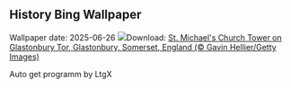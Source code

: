 ## History Bing Wallpaper
Wallpaper date: 2025-06-26
![](https://www.bing.com/th?id=OHR.GlastonburyScenic_EN-CA0680110698_UHD.jpg&w=1000)Download: [St. Michael's Church Tower on Glastonbury Tor, Glastonbury, Somerset, England (© Gavin Hellier/Getty Images)](https://www.bing.com/th?id=OHR.GlastonburyScenic_EN-CA0680110698_UHD.jpg)

Auto get programm by LtgX
